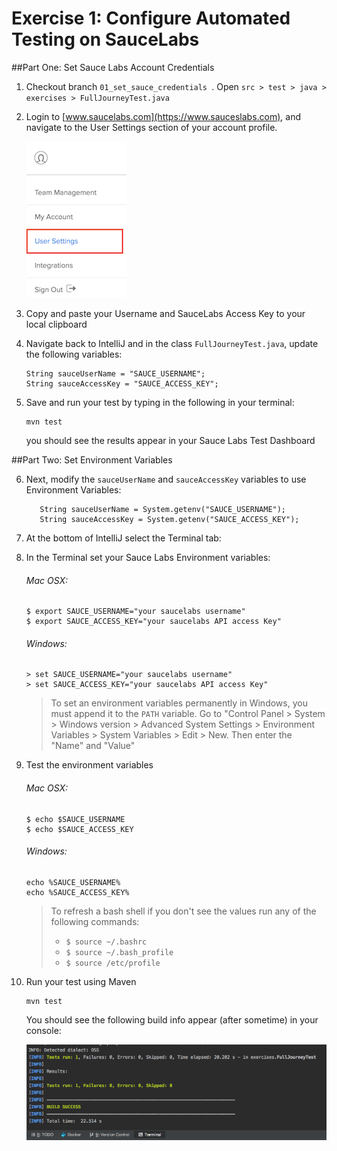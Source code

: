 # Exercise 1: Configure Automated Testing on SauceLabs

##Part One: Set Sauce Labs Account Credentials
1. Checkout branch `01_set_sauce_credentials `. Open `src > test > java > exercises > FullJourneyTest.java`
2. Login to [www.saucelabs.com](https://www.sauceslabs.com), and navigate to the User Settings section of your account profile.
    
    ![User Settings](images/user-settings.png)
    
3. Copy and paste your Username and SauceLabs Access Key to your local clipboard
4. Navigate back to IntelliJ and in the class `FullJourneyTest.java`, update the following variables:
      ```
      String sauceUserName = "SAUCE_USERNAME";
      String sauceAccessKey = "SAUCE_ACCESS_KEY";
      ```
5. Save and run your test by typing in the following in your terminal:
    ```
    mvn test
    ``` 
    you should see the results appear in your Sauce Labs Test Dashboard
    
##Part Two: Set Environment Variables
    
6. Next, modify the `sauceUserName` and `sauceAccessKey` variables to use Environment Variables:

    ```
       String sauceUserName = System.getenv("SAUCE_USERNAME");
       String sauceAccessKey = System.getenv("SAUCE_ACCESS_KEY");
    ```
7. At the bottom of IntelliJ select the Terminal tab:
8. In the Terminal set your Sauce Labs Environment variables:   
   ###### Mac OSX:
   ```
   $ export SAUCE_USERNAME="your saucelabs username"
   $ export SAUCE_ACCESS_KEY="your saucelabs API access Key"
   ```
   ###### Windows:
   ```
   > set SAUCE_USERNAME="your saucelabs username"
   > set SAUCE_ACCESS_KEY="your saucelabs API access Key"
   ```
   > To set an environment variables permanently in Windows, you must append it to the `PATH` variable.
   > Go to "Control Panel > System > Windows version > Advanced System Settings > Environment Variables > System Variables > Edit > New. Then enter the "Name" and "Value"
9. Test the environment variables
    ###### Mac OSX:
    ```
    $ echo $SAUCE_USERNAME
    $ echo $SAUCE_ACCESS_KEY
    ```
    ###### Windows:
    ```
    echo %SAUCE_USERNAME%
    echo %SAUCE_ACCESS_KEY%
    ```
    
    > To refresh a bash shell if you don't see the values run any of the following commands: 
    >  * `$ source ~/.bashrc`
    >  * `$ source ~/.bash_profile`
    >  * `$ source /etc/profile`
    
 8. Run your test using Maven
    ```
    mvn test
    ```
    You should see the following build info appear (after sometime) in your console:
    
    ![Successful Test Build Info](images/ex1-test-build.png)
